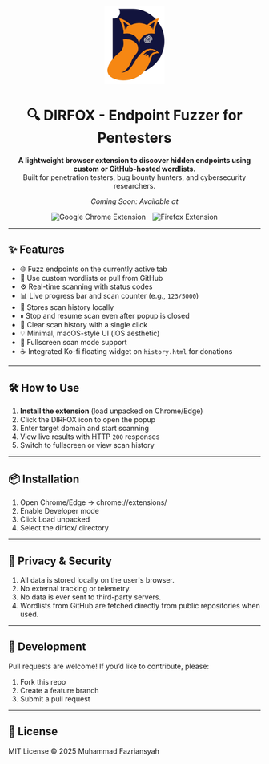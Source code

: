 <p align="center">
  <img src="logo.png" alt="Dirfox Logo" width="120">
</p>

<h1 align="center">🔍 DIRFOX - Endpoint Fuzzer for Pentesters</h1>

<p align="center">
  <b>A lightweight browser extension to discover hidden endpoints using custom or GitHub-hosted wordlists.</b><br>
  Built for penetration testers, bug bounty hunters, and cybersecurity researchers.
</p>

<!-- Bagian Coming Soon -->
<p align="center"><i>Coming Soon: Available at</i></p>

<p align="center">
  <img src="chrome-icon.png" alt="Google Chrome Extension" width="40" style="margin-right: 10px;">
  <img src="firefox-icon.png" alt="Firefox Extension" width="40">
</p>

---

## ✨ Features

- 🌐 Fuzz endpoints on the currently active tab
- 📁 Use custom wordlists or pull from GitHub
- ⚙️ Real-time scanning with status codes
- 📊 Live progress bar and scan counter (e.g., `123/5000`)
- 💾 Stores scan history locally
- ⏸ Stop and resume scan even after popup is closed
- 🧼 Clear scan history with a single click
- 💡 Minimal, macOS-style UI (iOS aesthetic)
- 🔄 Fullscreen scan mode support
- ☕ Integrated Ko-fi floating widget on `history.html` for donations

---

## 🛠️ How to Use

1. **Install the extension** (load unpacked on Chrome/Edge)
2. Click the DIRFOX icon to open the popup
3. Enter target domain and start scanning
4. View live results with HTTP `200` responses
5. Switch to fullscreen or view scan history

---

## 📦 Installation
1. Open Chrome/Edge → chrome://extensions/
2. Enable Developer mode
3. Click Load unpacked
4. Select the dirfox/ directory

---

## 🔐 Privacy & Security
1. All data is stored locally on the user's browser.
2. No external tracking or telemetry.
3. No data is ever sent to third-party servers.
4. Wordlists from GitHub are fetched directly from public repositories when used.

---

## 🧪 Development
Pull requests are welcome! If you’d like to contribute, please:
1. Fork this repo
2. Create a feature branch
3. Submit a pull request

---

## 📜 License
MIT License © 2025 Muhammad Fazriansyah
